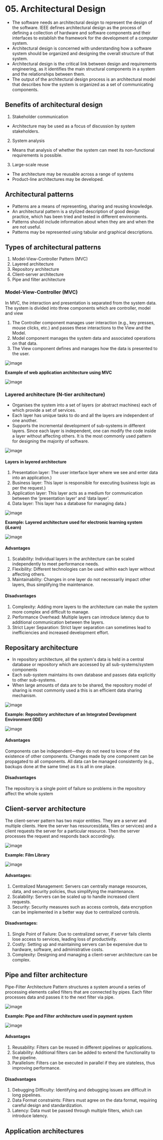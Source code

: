 # 05. Architectural Design
- The software needs an architectural design to represent the design of the software. IEEE defines architectural design as the process of defining a collection of hardware and software components and their interfaces to establish the framework for the development of a computer system.
- Architectural design is concerned with understanding how a software system should be organized and designing the overall structure of that system.
- Architectural design is the critical link between design and requirements engineering, as it identifies the main structural components in a system and the relationships between them.
- The output of the architectural design process is an architectural model that describes how the system is organized as a set of communicating components. 

## Benefits of architectural design
1. Stakeholder communication
- Architecture may be used as a focus of discussion by system stakeholders.
  
2. System analysis
- Means that analysis of whether the system can meet its non-functional requirements is possible.

3. Large-scale reuse
- The architecture may be reusable across a range of systems
- Product-line architectures may be developed.

## Architectural patterns
- Patterns are a means of representing, sharing and reusing knowledge.
- An architectural pattern is a stylized description of good design practice, which has been tried and tested in different environments.
- Patterns should include information about when they are and when the are not useful.
- Patterns may be represented using tabular and graphical descriptions.

## Types of architectural patterns
1. Model-View-Controller Pattern (MVC)
2. Layered architecture
3. Repository architecture
4. Client-server architecture
5. Pipe and filter architecture

### Model-View-Controller (MVC)
In MVC, the interaction and presentation is separated from the system data. The system is divided into three components which are controller, model and view

1. The Controller component manages user interaction (e.g., key presses, mouse clicks, etc.) and passes these interactions to the View and the Model.
2. Model component manages the system data and associated operations on that data.
3. The View component defines and manages how the data is presented to the user.
   
![image](https://github.com/user-attachments/assets/1275b170-70a6-4f17-aa19-5fdb388f47eb)

**Example of web application architecture using MVC**

![image](https://github.com/user-attachments/assets/f875f4c0-0584-42fd-9b6d-eb3b3f11f541)

### Layered architecture (N-tier architecture)
- Organises the system into a set of layers (or abstract machines) each of which provide a set of services.
- Each layer has unique tasks to do and all the layers are independent of one another.
- Supports the incremental development of sub-systems in different layers. Since each layer is independent, one can modify the code inside a layer without affecting others. It is the most commonly used pattern for designing the majority of software.
  
![image](https://github.com/user-attachments/assets/a5ed043c-0a30-46f2-919c-94955cbf9f5b)

#### Layers in layered architecture
1. Presentation layer: The user interface layer where we see and enter data into an application.)
2. Business layer: This layer is responsible for executing business logic as per the request.)
3. Application layer: This layer acts as a medium for communication between the ‘presentation layer’ and ‘data layer’.
4. Data layer: This layer has a database for managing data.)
   
![image](https://github.com/user-attachments/assets/9ecfeceb-2b30-454b-af3f-2e54e925a3d1)

**Example: Layered architecture used for electronic learning system (iLearn)**

![image](https://github.com/user-attachments/assets/ec83aac6-93eb-46bf-b032-f24f8fd186d7)
 
#### Advantages
1. Scalability: Individual layers in the architecture can be scaled independently to meet performance needs.
2. Flexibility: Different technologies can be used within each layer without affecting others.
3. Maintainability: Changes in one layer do not necessarily impact other layers, thus simplifying the maintenance.

#### Disadvantages
1. Complexity: Adding more layers to the architecture can make the system more complex and difficult to manage.
2. Performance Overhead: Multiple layers can introduce latency due to additional communication between the layers.
3. Strict Layer Separation: Strict layer separation can sometimes lead to inefficiencies and increased development effort.

## Repositary architecture
- In repository architecture, all the system's data is held in a central database or repository which are accessed by all sub-systems/system components
- Each sub-system maintains its own database and passes data explicitly to other sub-systems.
- When large amounts of data are to be shared, the repository model of sharing is most commonly used a this is an efficient data sharing mechanism.

![image](https://github.com/user-attachments/assets/97c4cdc0-8b58-425c-875b-4f2234998e3b)

**Example: Repository architecture of an Integrated Development Environment (IDE)**

![image](https://github.com/user-attachments/assets/601c9009-244f-4589-930d-1c9426912dc5)

#### Advantages
Components can be independent—they do not need to know of the existence of other components. Changes made by one component can be propagated to all components. All data can be managed consistently (e.g., backups done at the same time) as it is all in one place. 

#### Disadvantages
The repository is a single point of failure so problems in the repository affect the whole system

## Client-server architecture
The client-server pattern has two major entities. They are a server and multiple clients. Here the server has resources(data, files or services) and a client requests the server for a particular resource. Then the server processes the request and responds back accordingly.

![image](https://github.com/user-attachments/assets/7d44f82d-a8f9-4230-ae29-5f7769af304f)

**Example: Film Library**

![image](https://github.com/user-attachments/assets/5c1c5d9b-39e5-45c0-9ab6-b236f1ca6bb6)

#### Advantages:
1. Centralized Management: Servers can centrally manage resources, data, and security policies, thus simplifying the maintenance.
2. Scalability: Servers can be scaled up to handle increased client requests.
3. Security: Security measures such as access controls, data encryption can be implemented in a better way due to centralized controls.

#### Disadvantages:
1. Single Point of Failure: Due to centralized server, if server fails clients lose access to services, leading loss of productivity.
2. Costly: Setting up and maintaining servers can be expensive due to hardware, software, and administrative costs.
3. Complexity: Designing and managing a client-server architecture can be complex.

## Pipe and filter architecture
Pipe-Filter Architecture Pattern structures a system around a series of processing elements called filters that are connected by pipes. Each filter processes data and passes it to the next filter via pipe.

![image](https://github.com/user-attachments/assets/bf2d2b15-52cc-4f31-ba43-7441e9595c9f)

**Example: Pipe and Filter architecture used in payment system**

![image](https://github.com/user-attachments/assets/94f8e0b6-8b97-43c8-8e2a-e3889be88d48)

#### Advantages
1. Reusability: Filters can be reused in different pipelines or applications.
2. Scalability: Additional filters can be added to extend the functionality to the pipeline.
3. Parallelism: Filters can be executed in parallel if they are stateless, thus improving performance.

#### Disadvantages
1. Debugging Difficulty: Identifying and debugging issues are difficult in long pipelines.
2. Data Format constraints: Filters must agree on the data format, requiring careful design and standardization.
3. Latency: Data must be passed through multiple filters, which can introduce latency.

## Application architectures

